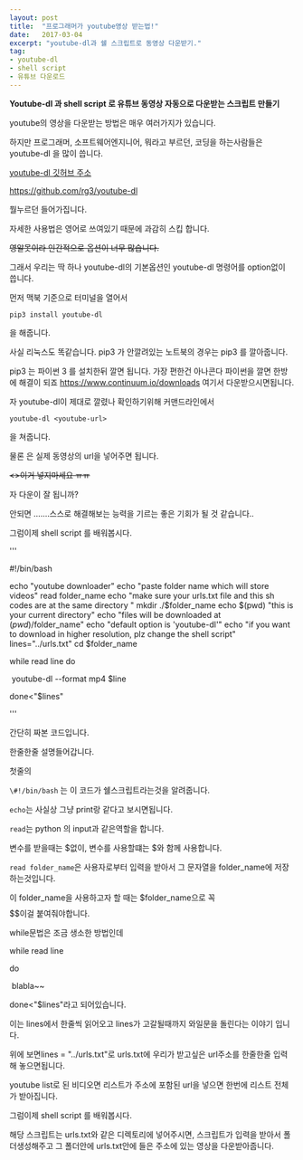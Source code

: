 ```yaml
---
layout: post
title:  "프로그래머가 youtube영상 받는법!"
date:   2017-03-04
excerpt: "youtube-dl과 쉘 스크립트로 동영상 다운받기."
tag:
- youtube-dl 
- shell script
- 유튜브 다운로드
---
```


**Youtube-dl 과 shell script 로 유튜브 동영상 자동으로 다운받는 스크립트 만들기**

youtube의 영상을 다운받는 방법은 매우 여러가지가 있습니다.



하지만 프로그래머, 소프트웨어엔지니어, 뭐라고 부르던, 코딩을 하는사람들은 youtube-dl 을 많이 씁니다.

 [youtube-dl 깃허브 주소 ](https://github.com/rg3/youtube-dl)

https://github.com/rg3/youtube-dl

뭘누르던 들어가집니다.

자세한 사용법은 영어로 쓰여있기 때문에 과감히 스킵 합니다.

~~영알못이라 인간적으로 옵션이 너무 많습니다.~~

그래서 우리는 딱 하나 youtube-dl의 기본옵션인 youtube-dl 명령어를 option없이 씁니다.



먼저 맥북 기준으로 터미널을 열어서

`pip3 install youtube-dl` 

을 해줍니다.

사실 리눅스도 똑같습니다. pip3 가 안깔려있는 노트북의 경우는 pip3 를 깔아줍니다.

pip3 는 파이썬 3 를 설치한뒤 깔면 됩니다. 가장 편한건 아나콘다 파이썬을 깔면 한방에 해결이 되죠 https://www.continuum.io/downloads 여기서 다운받으시면됩니다.



자 youtube-dl이 제대로 깔렸나 확인하기위해 커맨드라인에서 

`youtube-dl <youtube-url>`

을 쳐줍니다.

물론  <youtube-url>은 실제 동영상의 url을 넣어주면 됩니다.

 ~~<>이거 넣지마세요 ㅠㅠ~~

자 다운이 잘 됩니까?

안되면 …….스스로 해결해보는 능력을 기르는 좋은 기회가 될 것 같습니다..



그럼이제 shell script 를 배워봅시다.

'''

\#!/bin/bash

echo "youtube downloader"
echo "paste folder name which will store videos"
read folder_name
echo "make sure your urls.txt file and this sh codes are at the same directory "
mkdir ./$folder_name
echo $(pwd) "this is your current directory"
echo "files will be downloaded at $(pwd)/$folder_name"
echo "default option is 'youtube-dl'"
echo "if you want to download in higher resolution, plz change the shell script"
lines="../urls.txt"
cd $folder_name

while read line
do

​	youtube-dl --format mp4 $line

done<"$lines"

'''

간단히 짜본 코드입니다.

한줄한줄 설명들어갑니다.

첫줄의 

`\#!/bin/bash`  는 이 코드가 쉘스크립트라는것을 알려줍니다.

`echo`는 사실상 그냥 print랑 같다고 보시면됩니다.

`read`는 python 의 input과 같은역할을 합니다.

변수를 받을때는  $없이, 변수를 사용할떄는 $와 함께 사용합니다.

`read folder_name`은 사용자로부터 입력을 받아서 그 문자열을 folder_name에 저장하는것입니다.

이 folder_name을 사용하고자 할 때는 $folder_name으로 꼭 $$$$$$$$$$이걸 붙여줘야합니다.

while문법은 조금 생소한 방법인데

while read line

do

​	blabla~~

done<"$lines"라고 되어있습니다.



 이는 lines에서 한줄씩 읽어오고 lines가 고갈될때까지 와일문을 돌린다는 이야기 입니다. 

위에 보면lines = "../urls.txt"로 urls.txt에 우리가 받고싶은 url주소를 한줄한줄 입력해 놓으면됩니다.

 youtube list로 된 비디오면 리스트가 주소에 포함된 url을 넣으면 한번에 리스트 전체가 받아집니다.

그럼이제 shell script 를 배워봅시다.

해당 스크립트는 urls.txt와 같은 디렉토리에 넣어주시면, 스크립트가 입력을 받아서 폴더생성해주고 그 폴더안에 urls.txt안에 들은 주소에 있는 영상을 다운받아줍니다.



